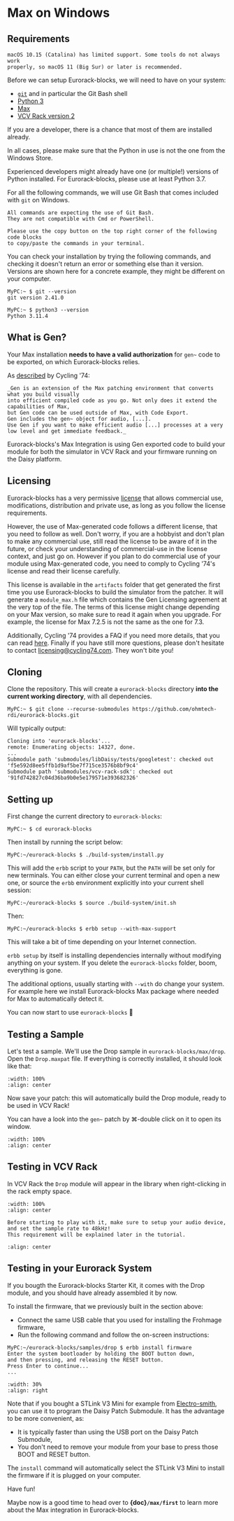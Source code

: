 # Max on Windows


## Requirements

```{note}
macOS 10.15 (Catalina) has limited support. Some tools do not always work
properly, so macOS 11 (Big Sur) or later is recommended.
```

Before we can setup Eurorack-blocks, we will need to have on your system:

- [`git`](https://git-scm.com/download) and in particular the Git Bash shell
- [Python 3](https://www.python.org/downloads/)
- [Max](https://cycling74.com/products/max)
- [VCV Rack version 2](https://vcvrack.com/Rack)

If you are a developer, there is a chance that most of them are installed already.

In all cases, please make sure that the Python in use is not the one from the Windows Store.

Experienced developers might already have one (or multiple!) versions of Python installed.
For Eurorack-blocks, please use at least Python 3.7.

For all the following commands, we will use Git Bash that comes included with `git` on
Windows.

```{important}
All commands are expecting the use of Git Bash.
They are not compatible with Cmd or PowerShell.
```

```{note}
Please use the copy button on the top right corner of the following code blocks
to copy/paste the commands in your terminal.
```

You can check your installation by trying the following commands, and checking it doesn't
return an error or something else than it version. Versions are shown here for a concrete
example, they might be different on your computer.

```{code-block} shell-session
MyPC:~ $ git --version
git version 2.41.0
```

```{code-block} shell-session
MyPC:~ $ python3 --version
Python 3.11.4
```


## What is Gen?

Your Max installation **needs to have a valid authorization** for `gen~` code to be exported,
on which Eurorack-blocks relies.

As [described](https://docs.cycling74.com/max8/vignettes/gen_topic) by Cycling '74:

```{epigraph}
_Gen is an extension of the Max patching environment that converts what you build visually
into efficient compiled code as you go. Not only does it extend the capabilities of Max,
but Gen code can be used outside of Max, with Code Export.
Gen includes the gen~ object for audio, [...].
Use Gen if you want to make efficient audio [...] processes at a very low level and get immediate feedback._
```

Eurorack-blocks's Max Integration is using Gen exported code to build your module for
both the simulator in VCV Rack and your firmware running on the Daisy platform.


## Licensing

Eurorack-blocks has a very permissive [license](https://github.com/ohmtech-rdi/eurorack-blocks/blob/poc-max-integration/LICENSE)
that allows commercial use, modifications, distribution and private use,
as long as you follow the license requirements.

However, the use of Max-generated code follows a different license,
that you need to follow as well.
Don't worry, if you are a hobbyist and don't plan to make any commercial use,
still read the license to be aware of it in the future,
or check your understanding of commercial-use in the license context, and just go on.
However if you plan to do commercial use of your module using Max-generated code,
you need to comply to Cycling '74's license and read their license carefully.

This license is available in the `artifacts` folder that get generated the first time you use
Eurorack-blocks to build the simulator from the patcher. It will generate a `module_max.h`
file which contains the Gen Licensing agreement at the very top of the file.
The terms of this license might change depending on your Max version, so make sure
to read it again when you upgrade. For example, the license for Max 7.2.5 is not the
same as the one for 7.3.

Additionally, Cycling '74 provides a FAQ if you need more details, that you can read
[here](https://support.cycling74.com/hc/en-us/articles/360050779193-Gen-Code-Export-Licensing-FAQ).
Finally if you have still more questions, please don't hesitate to contact
[licensing@cycling74.com](mailto:licensing@cycling74.com). They won't bite you!


## Cloning

Clone the repository. This will create a `eurorack-blocks` directory **into the current working directory**, with all dependencies.

```{code-block} shell-session
MyPC:~ $ git clone --recurse-submodules https://github.com/ohmtech-rdi/eurorack-blocks.git
```

Will typically output:

```{code-block} shell-session
Cloning into 'eurorack-blocks'...
remote: Enumerating objects: 14327, done.
...
Submodule path 'submodules/libDaisy/tests/googletest': checked out 'f5e592d8ee5ffb1d9af5be7f715ce3576b8bf9c4'
Submodule path 'submodules/vcv-rack-sdk': checked out '91fd742827c04d36ba9b0e5e179571e393682326'
```


## Setting up

First change the current directory to `eurorack-blocks`:

```{code-block} shell-session
MyPC:~ $ cd eurorack-blocks
```

Then install by running the script below:

```{code-block} shell-session
MyPC:~/eurorack-blocks $ ./build-system/install.py
```

This will add the `erbb` script to your `PATH`, but the `PATH` will be set only for new terminals.
You can either close your current terminal and open a new one, or source the `erbb` environment
explicitly into your current shell session:

```{code-block} shell-session
MyPC:~/eurorack-blocks $ source ./build-system/init.sh
```

Then:

```{code-block} shell-session
MyPC:~/eurorack-blocks $ erbb setup --with-max-support
```

This will take a bit of time depending on your Internet connection.

`erbb setup` by itself is installing dependencies internally without modifying anything on
your system. If you delete the `eurorack-blocks` folder, boom, everything is gone.

The additional options, usually starting with `--with` do change your system. For example
here we install Eurorack-blocks Max package where needed for Max to automatically detect it.

You can now start to use `eurorack-blocks` 🎉


## Testing a Sample

Let's test a sample. We'll use the Drop sample in  `eurorack-blocks/max/drop`.
Open the `Drop.maxpat` file. If everything is correctly installed, it should look like that:

```{image} macos-max-patcher.png
:width: 100%
:align: center
```

Now save your patch: this will automatically build the Drop module,
ready to be used in VCV Rack!

You can have a look into the `gen~` patch by ⌘-double click on it to open its window.

```{image} macos-max-gen.png
:width: 100%
:align: center
```


## Testing in VCV Rack

In VCV Rack the `Drop` module will appear in the library when right-clicking in the rack empty space.

```{image} vcvrack-drop.png
:width: 100%
:align: center
```

```{important}
Before starting to play with it, make sure to setup your audio device,
and set the sample rate to 48kHz!
This requirement will be explained later in the tutorial.
```

```{image} windows-vcvrack-audio.png
:align: center
```

## Testing in your Eurorack System

If you bougth the Eurorack-blocks Starter Kit, it comes with the Drop module, and you should
have already assembled it by now.

To install the firmware, that we previously built in the section above:
- Connect the same USB cable that you used for installing the Frohmage firmware,
- Run the following command and follow the on-screen instructions:

```{code-block} shell-session
MyPC:~/eurorack-blocks/samples/drop $ erbb install firmware
Enter the system bootloader by holding the BOOT button down,
and then pressing, and releasing the RESET button.
Press Enter to continue...
...
```

```{image} stlink-v3-mini.png
:width: 30%
:align: right
```

Note that if you bought a STLink V3 Mini
for example from [Electro-smith](https://www.electro-smith.com/daisy/stlink-v3mini),
you can use it to program the Daisy Patch Submodule.
It has the advantage to be more convenient, as:
- It is typically faster than using the USB port on the Daisy Patch Submodule,
- You don't need to remove your module from your base to press those BOOT and RESET
   button.

The `install` command will automatically select the STLink V3 Mini to install the firmware
if it is plugged on your computer.

Have fun!

Maybe now is a good time to head over to **{doc}`/max/first`** to learn more about the
Max integration in Eurorack-blocks.
